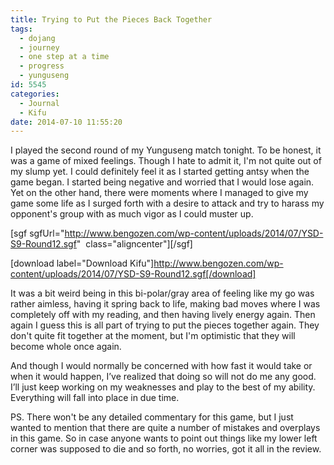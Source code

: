 ```yaml
---
title: Trying to Put the Pieces Back Together
tags:
  - dojang
  - journey
  - one step at a time
  - progress
  - yunguseng
id: 5545
categories:
  - Journal
  - Kifu
date: 2014-07-10 11:55:20
---
```


I played the second round of my Yunguseng match tonight. To be honest, it was a game of mixed feelings. Though I hate to admit it, I'm not quite out of my slump yet. I could definitely feel it as I started getting antsy when the game began. I started being negative and worried that I would lose again. Yet on the other hand, there were moments where I managed to give my game some life as I surged forth with a desire to attack and try to harass my opponent's group with as much vigor as I could muster up.

[sgf sgfUrl="http://www.bengozen.com/wp-content/uploads/2014/07/YSD-S9-Round12.sgf"  class="aligncenter"][/sgf]

[download label="Download Kifu"]http://www.bengozen.com/wp-content/uploads/2014/07/YSD-S9-Round12.sgf[/download]

It was a bit weird being in this bi-polar/gray area of feeling like my go was rather aimless, having it spring back to life, making bad moves where I was completely off with my reading, and then having lively energy again. Then again I guess this is all part of trying to put the pieces together again. They don't quite fit together at the moment, but I'm optimistic that they will become whole once again.

And though I would normally be concerned with how fast it would take or when it would happen, I’ve realized that doing so will not do me any good. I’ll just keep working on my weaknesses and play to the best of my ability. Everything will fall into place in due time.

PS. There won't be any detailed commentary for this game, but I just wanted to mention that there are quite a number of mistakes and overplays in this game. So in case anyone wants to point out things like my lower left corner was supposed to die and so forth, no worries, got it all in the review.